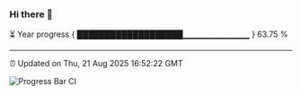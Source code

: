 ### Hi there 👋

⏳ Year progress { ███████████████████▁▁▁▁▁▁▁▁▁▁▁ } 63.75 %

---

⏰ Updated on Thu, 21 Aug 2025 16:52:22 GMT

![Progress Bar CI](https://github.com/IshwaranRudhara/GIT-ACTION/workflows/Progress%20Bar%20CI/badge.svg)

